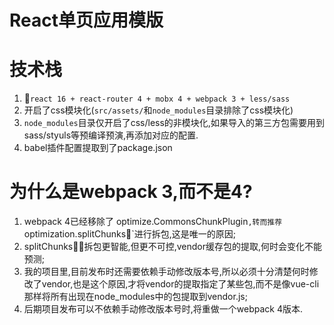 # React单页应用模版

# 技术栈
1. `react 16 + react-router 4 + mobx 4 + webpack 3 + less/sass`
2. 开启了css模块化(`src/assets/`和`node_modules`目录排除了css模块化)
3. `node_modules`目录仅开启了css/less的非模块化,如果导入的第三方包需要用到sass/styuls等预编译预演,再添加对应的配置.
4. babel插件配置提取到了package.json

# 为什么是webpack 3,而不是4?
1. webpack 4已经移除了  optimize.CommonsChunkPlugin`,转而推荐`optimization.splitChunks`进行拆包,这是唯一的原因;
2. splitChunks拆包更智能,但更不可控,vendor缓存包的提取,何时会变化不能预测;
3. 我的项目里,目前发布时还需要依赖手动修改版本号,所以必须十分清楚何时修改了vendor,也是这个原因,才将vendor的提取指定了某些包,而不是像vue-cli那样将所有出现在node_modules中的包提取到vendor.js;
4. 后期项目发布可以不依赖手动修改版本号时,将重做一个webpack 4版本.